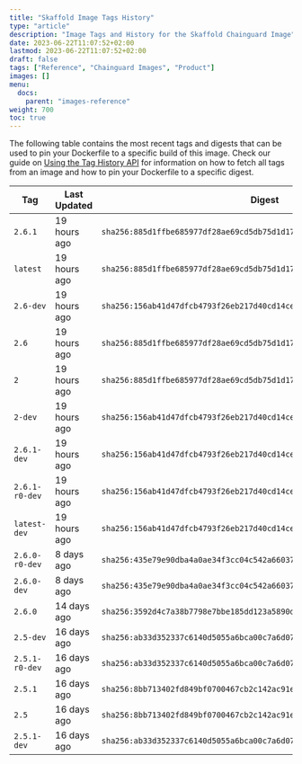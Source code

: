 ```yaml
---
title: "Skaffold Image Tags History"
type: "article"
description: "Image Tags and History for the Skaffold Chainguard Image"
date: 2023-06-22T11:07:52+02:00
lastmod: 2023-06-22T11:07:52+02:00
draft: false
tags: ["Reference", "Chainguard Images", "Product"]
images: []
menu:
  docs:
    parent: "images-reference"
weight: 700
toc: true
---
```


The following table contains the most recent tags and digests that can be used to pin your Dockerfile to a specific build of this image. Check our guide on [Using the Tag History API](/chainguard/chainguard-images/using-the-tag-history-api/) for information on how to fetch all tags from an image and how to pin your Dockerfile to a specific digest.

| Tag            | Last Updated | Digest                                                                    |
|----------------|--------------|---------------------------------------------------------------------------|
| `2.6.1`        | 19 hours ago | `sha256:885d1ffbe685977df28ae69cd5db75d1d178d46f8ef87a64181376e564bce012` |
| `latest`       | 19 hours ago | `sha256:885d1ffbe685977df28ae69cd5db75d1d178d46f8ef87a64181376e564bce012` |
| `2.6-dev`      | 19 hours ago | `sha256:156ab41d47dfcb4793f26eb217d40cd14ce95d7aea62ec0dc13eceb8dd970def` |
| `2.6`          | 19 hours ago | `sha256:885d1ffbe685977df28ae69cd5db75d1d178d46f8ef87a64181376e564bce012` |
| `2`            | 19 hours ago | `sha256:885d1ffbe685977df28ae69cd5db75d1d178d46f8ef87a64181376e564bce012` |
| `2-dev`        | 19 hours ago | `sha256:156ab41d47dfcb4793f26eb217d40cd14ce95d7aea62ec0dc13eceb8dd970def` |
| `2.6.1-dev`    | 19 hours ago | `sha256:156ab41d47dfcb4793f26eb217d40cd14ce95d7aea62ec0dc13eceb8dd970def` |
| `2.6.1-r0-dev` | 19 hours ago | `sha256:156ab41d47dfcb4793f26eb217d40cd14ce95d7aea62ec0dc13eceb8dd970def` |
| `latest-dev`   | 19 hours ago | `sha256:156ab41d47dfcb4793f26eb217d40cd14ce95d7aea62ec0dc13eceb8dd970def` |
| `2.6.0-r0-dev` | 8 days ago   | `sha256:435e79e90dba4a0ae34f3cc04c542a6603729cfc8d74b8c5aaad27383dea3e41` |
| `2.6.0-dev`    | 8 days ago   | `sha256:435e79e90dba4a0ae34f3cc04c542a6603729cfc8d74b8c5aaad27383dea3e41` |
| `2.6.0`        | 14 days ago  | `sha256:3592d4c7a38b7798e7bbe185dd123a5890d88f9f40ba7bea4213738589173445` |
| `2.5-dev`      | 16 days ago  | `sha256:ab33d352337c6140d5055a6bca00c7a6d07773ee559fd1fc97d0409eb22761af` |
| `2.5.1-r0-dev` | 16 days ago  | `sha256:ab33d352337c6140d5055a6bca00c7a6d07773ee559fd1fc97d0409eb22761af` |
| `2.5.1`        | 16 days ago  | `sha256:8bb713402fd849bf0700467cb2c142ac91e25ffc51f7d8517d02fc5de74857f8` |
| `2.5`          | 16 days ago  | `sha256:8bb713402fd849bf0700467cb2c142ac91e25ffc51f7d8517d02fc5de74857f8` |
| `2.5.1-dev`    | 16 days ago  | `sha256:ab33d352337c6140d5055a6bca00c7a6d07773ee559fd1fc97d0409eb22761af` |
